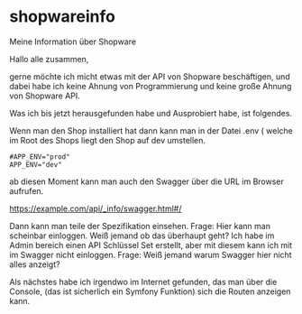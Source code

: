 # shopwareinfo
Meine Information über Shopware<br>

Hallo alle zusammen, <br>

gerne möchte ich micht etwas mit der API von Shopware beschäftigen, und dabei habe ich keine Ahnung von Programmierung und keine große Ahnung von Shopware API.

Was ich bis jetzt herausgefunden habe und Ausprobiert habe, ist folgendes. 

Wenn man den Shop installiert  hat dann kann man in der Datei .env ( welche im Root des Shops liegt den Shop auf dev umstellen. 
~~~
#APP_ENV="prod"
APP_ENV="dev"
~~~
ab diesen Moment kann man auch den Swagger über die URL im Browser aufrufen. 

https://example.com/api/_info/swagger.html#/

Dann kann man teile der Spezifikation einsehen. 
Frage: Hier kann man scheinbar einloggen. Weiß jemand ob das überhaupt geht? 
Ich habe im Admin bereich einen API Schlüssel Set erstellt, aber mit diesem kann ich mit im Swagger nicht einloggen. 
Frage: Weiß jemand warum Swagger hier nicht alles anzeigt? 

Als nächstes habe ich irgendwo im Internet gefunden, das man über die Console, (das ist sicherlich ein Symfony Funktion) sich die Routen anzeigen kann. 
